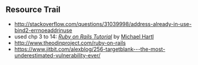## Resource Trail
+ http://stackoverflow.com/questions/31039998/address-already-in-use-bind2-errnoeaddrinuse
+ used chp 3 to 14: [*Ruby on Rails Tutorial*](http://www.railstutorial.org/)
by [Michael Hartl](http://www.michaelhartl.com/)
+ http://www.theodinproject.com/ruby-on-rails
+ https://www.jitbit.com/alexblog/256-targetblank---the-most-underestimated-vulnerability-ever/

